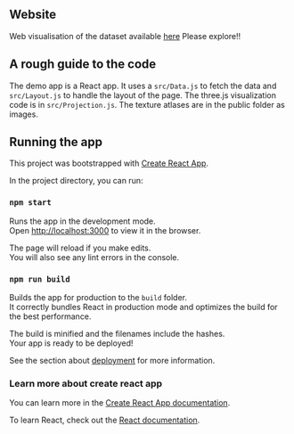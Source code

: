 ## Website 
Web visualisation of the dataset available [here](https://tianbreznik.github.io/Finding-Livable-Cities/) 
Please explore!!

## A rough guide to the code

The demo app is a React app. It uses a `src/Data.js` to fetch the data and `src/Layout.js` to handle the layout of the page. The three.js visualization code is in `src/Projection.js`. The texture atlases are in the public folder as images.

## Running the app

This project was bootstrapped with [Create React App](https://github.com/facebook/create-react-app).

In the project directory, you can run:

### `npm start`

Runs the app in the development mode.<br>
Open [http://localhost:3000](http://localhost:3000) to view it in the browser.

The page will reload if you make edits.<br>
You will also see any lint errors in the console.

### `npm run build`

Builds the app for production to the `build` folder.<br>
It correctly bundles React in production mode and optimizes the build for the best performance.

The build is minified and the filenames include the hashes.<br>
Your app is ready to be deployed!

See the section about [deployment](https://facebook.github.io/create-react-app/docs/deployment) for more information.

### Learn more about create react app

You can learn more in the [Create React App documentation](https://facebook.github.io/create-react-app/docs/getting-started).

To learn React, check out the [React documentation](https://reactjs.org/).
